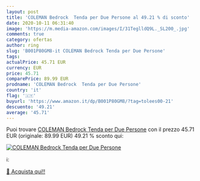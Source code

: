 ```yaml
---
layout: post
title: 'COLEMAN Bedrock  Tenda per Due Persone al 49.21 % di sconto'
date: 2020-10-11 06:31:40
image: 'https://m.media-amazon.com/images/I/31TeglldQ9L._SL200_.jpg'
comments: true
category: ofertas
author: ring
slug: 'B001P80GM8-it COLEMAN Bedrock Tenda per Due Persone'
tags: 
actualPrice: 45.71 EUR
currency: EUR
price: 45.71
comparePrice: 89.99 EUR
prodname: 'COLEMAN Bedrock  Tenda per Due Persone'
country: 'it'
flag: '🇮🇹'
buyurl: 'https://www.amazon.it/dp/B001P80GM8/?tag=tolees00-21'
descuento: '49.21'
average: '45.71'
---
```


Puoi trovare [COLEMAN Bedrock  Tenda per Due Persone](https://www.amazon.it/dp/B001P80GM8/?tag=tolees00-21) con il prezzo 45.71 EUR (originale: 89.99 EUR) 49.21 % sconto qui:

[![COLEMAN Bedrock  Tenda per Due Persone](https://m.media-amazon.com/images/I/31TeglldQ9L._SL200_.jpg)](https://www.amazon.it/dp/B001P80GM8/?tag=tolees00-21)

ℹ️:


[🛒 Acquista qui!!](https://www.amazon.it/dp/B001P80GM8/?tag=tolees00-21)
